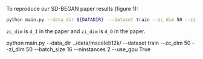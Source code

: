 To reproduce our SD-BEGAN paper results (figure 1):

```sh
python main.py --data_dir ${DATADIR}  --dataset train --zc_dim 50 --zi_dim 50 --batch_size 16 --ninstances 2
```

`zc_dim` is `d_I` in the paper and `zi_dim` is `d_O` in the paper.

python main.py --data_dir ../data/msceleb12k/  --dataset train --zc_dim 50 --zi_dim 50 --batch_size 16 --ninstances 2 --use_gpu True